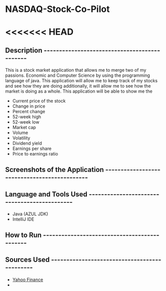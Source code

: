 # NASDAQ-Stock-Co-Pilot
<<<<<<< HEAD
=======

## Description ---------------------------------------------

This is a stock market application that allows me to merge two of my passions. Economic and Computer Science by using 
the programming language of java. This application will allow me to keep track of my stocks and see how they are doing 
additionally, it will allow me to see how the market is doing as a whole. This application will be able to show me the
- Current price of the stock
- Change in price
- Percent change
- 52-week high
- 52-week low
- Market cap
- Volume
- Volatility 
- Dividend yield
- Earnings per share
- Price to earnings ratio

## Screenshots of the Application ---------------------------------------------



## Language and Tools Used ---------------------------------------------

- Java (AZUL JDK)
- IntelliJ IDE


## How to Run ---------------------------------------------


## Sources Used ---------------------------------------------

- [Yahoo Finance](https://finance.yahoo.com/)
- 
